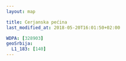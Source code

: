 ```yaml
---
layout: map

title: Cerjanska pećina
last_modified_at: 2018-05-20T16:01:50+02:00

WDPA: [328903]
geoSrbija:
  L1_183: [140]
---
```

